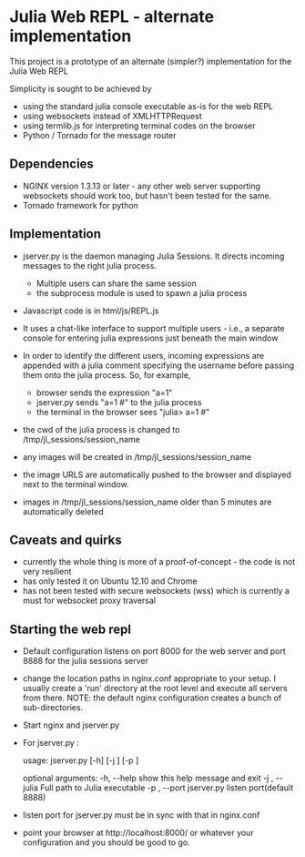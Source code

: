 Julia Web REPL - alternate implementation
=========================================

This project is a prototype of an alternate (simpler?) implementation for the Julia Web REPL

Simplicity is sought to be achieved by 
- using the standard julia console executable as-is for the web REPL
- using websockets instead of XMLHTTPRequest
- using termlib.js for interpreting terminal codes on the browser
- Python / Tornado for the message router


Dependencies
-------------
- NGINX version 1.3.13 or later - any other web server supporting websockets should work too, but hasn't been tested for the same.
- Tornado framework for python


Implementation
--------------
- jserver.py is the daemon managing Julia Sessions. It directs incoming messages to the right julia process.
    * Multiple users can share the same session
    * the subprocess module is used to spawn a julia process
    
- Javascript code is in html/js/REPL.js
- It uses a chat-like interface to support multiple users - i.e., a separate console for entering julia expressions just beneath the main window
- In order to identify the different users, incoming expressions are appended with a julia comment specifying the username before passing them onto the julia process. 
So, for example,
   * browser sends the expression 
    "a=1"
   * jserver.py sends 
    "a=1                                #<guest>" to the julia process
   * the terminal in the browser sees 
    "julia> a=1                                #<guest>"
- the cwd of the julia process is changed to /tmp/jl_sessions/session_name
- any images will be created in /tmp/jl_sessions/session_name
- the image URLS are automatically pushed to the browser and displayed next to the terminal window.
- images in /tmp/jl_sessions/session_name older than 5 minutes are automatically deleted
   
   


Caveats and quirks
------------------
- currently the whole thing is more of a proof-of-concept - the code is not very resilient
- has only tested it on Ubuntu 12.10 and Chrome
- has not been tested with secure websockets (wss) which is currently a must for websocket proxy traversal




Starting the web repl
---------------------
- Default configuration listens on port 8000 for the web server and port 8888 for the julia sessions server
- change the location paths in nginx.conf appropriate to your setup. I usually create a 'run' directory at the root level and execute
  all servers from there. NOTE: the default nginx configuration creates a bunch of sub-directories. 
- Start nginx and jserver.py
- For jserver.py :

    usage: jserver.py [-h] [-j <path to julia>] [-p <port>]

    optional arguments:
        -h, --help              show this help message and exit
        -j <path to julia>, --julia <path to julia>
                                Full path to Julia executable
        -p <port>, --port <port>
                                jserver.py listen port(default 8888)
                        
- listen port for jserver.py must be in sync with that in nginx.conf
- point your browser at http://localhost:8000/ or whatever your configuration and you should be good to go.



